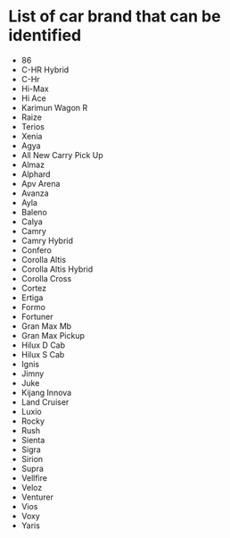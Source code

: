 # List of car brand that can be identified 
- 86
- C-HR Hybrid
- C-Hr  
- Hi-Max  
- Hi Ace  
- Karimun Wagon R  
- Raize  
- Terios  
- Xenia  
- Agya  
- All New Carry Pick Up  
- Almaz  
- Alphard  
- Apv Arena  
- Avanza  
- Ayla  
- Baleno  
- Calya  
- Camry  
- Camry Hybrid  
- Confero  
- Corolla Altis  
- Corolla Altis Hybrid  
- Corolla Cross  
- Cortez  
- Ertiga  
- Formo  
- Fortuner  
- Gran Max Mb  
- Gran Max Pickup  
- Hilux D Cab  
- Hilux S Cab  
- Ignis  
- Jimny  
- Juke  
- Kijang Innova  
- Land Cruiser  
- Luxio  
- Rocky  
- Rush  
- Sienta  
- Sigra  
- Sirion  
- Supra  
- Vellfire  
- Veloz  
- Venturer  
- Vios  
- Voxy  
- Yaris  
